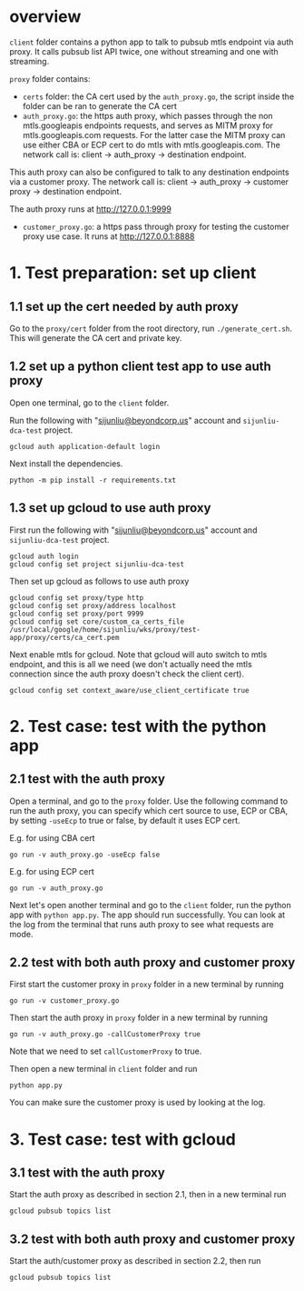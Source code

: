 # overview

`client` folder contains a python app to talk to pubsub mtls endpoint via auth proxy. It calls pubsub list API twice, one without streaming and one with streaming.

`proxy` folder contains:
- `certs` folder: the CA cert used by the `auth_proxy.go`, the script inside the folder can be ran to generate the CA cert
- `auth_proxy.go`: the https auth proxy, which passes through the non mtls.googleapis endpoints requests, and serves as MITM proxy for mtls.googleapis.com requests. For the latter case the MITM proxy can use either CBA or ECP cert to do mtls with mtls.googleapis.com. The network call is: client -> auth_proxy -> destination endpoint.

This auth proxy can also be configured to talk to any destination endpoints via a customer proxy. The network call is: client -> auth_proxy -> customer proxy -> destination endpoint.

The auth proxy runs at http://127.0.0.1:9999
- `customer_proxy.go`: a https pass through proxy for testing the customer proxy use case. It runs at http://127.0.0.1:8888

# 1. Test preparation: set up client

## 1.1 set up the cert needed by auth proxy

Go to the `proxy/cert` folder from the root directory, run `./generate_cert.sh`. This will generate the CA cert and private key.

## 1.2 set up a python client test app to use auth proxy

Open one terminal, go to the `client` folder.

Run the following with "sijunliu@beyondcorp.us" account and `sijunliu-dca-test` project.

```
gcloud auth application-default login
```

Next install the dependencies.
```
python -m pip install -r requirements.txt
```

## 1.3 set up gcloud to use auth proxy

First run the following with "sijunliu@beyondcorp.us" account and `sijunliu-dca-test` project.

```
gcloud auth login
gcloud config set project sijunliu-dca-test
```

Then set up gcloud as follows to use auth proxy

```
gcloud config set proxy/type http
gcloud config set proxy/address localhost
gcloud config set proxy/port 9999
gcloud config set core/custom_ca_certs_file /usr/local/google/home/sijunliu/wks/proxy/test-app/proxy/certs/ca_cert.pem
```

Next enable mtls for gcloud. Note that gcloud will auto switch to mtls endpoint, and this is all we need (we don't actually need the mtls connection since the auth proxy doesn't check the client cert).

```
gcloud config set context_aware/use_client_certificate true
```

# 2. Test case: test with the python app

## 2.1 test with the auth proxy

Open a terminal, and go to the `proxy` folder. Use the following command to run the auth proxy, you can specify which cert source to use, ECP or CBA, by setting `-useEcp` to true or false, by default it uses ECP cert.

E.g. for using CBA cert
```
go run -v auth_proxy.go -useEcp false
```

E.g. for using ECP cert
```
go run -v auth_proxy.go
```

Next let's open another terminal and go to the `client` folder, run the python app with `python app.py`. The app should run successfully. You can look at the log from the terminal that runs auth proxy to see what requests are mode.

## 2.2 test with both auth proxy and customer proxy

First start the customer proxy in `proxy` folder in a new terminal by running
```
go run -v customer_proxy.go
```

Then start the auth proxy in `proxy` folder in a new terminal by running
```
go run -v auth_proxy.go -callCustomerProxy true
```
Note that we need to set `callCustomerProxy` to true.

Then open a new terminal in `client` folder and run
```
python app.py
```

You can make sure the customer proxy is used by looking at the log.

# 3. Test case: test with gcloud

## 3.1 test with the auth proxy

Start the auth proxy as described in section 2.1, then in a new terminal run

```
gcloud pubsub topics list
```

## 3.2 test with both auth proxy and customer proxy

Start the auth/customer proxy as described in section 2.2, then run 
```
gcloud pubsub topics list
```